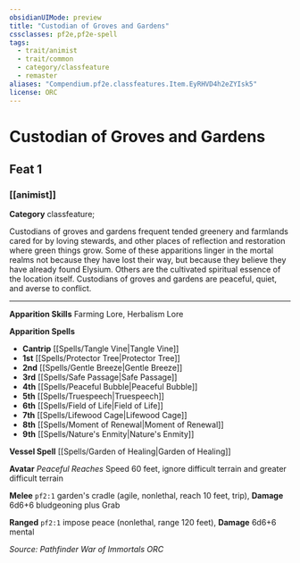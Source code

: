 ```yaml
---
obsidianUIMode: preview
title: "Custodian of Groves and Gardens"
cssclasses: pf2e,pf2e-spell
tags:
  - trait/animist
  - trait/common
  - category/classfeature
  - remaster
aliases: "Compendium.pf2e.classfeatures.Item.EyRHVD4h2eZYIsk5"
license: ORC
---
```

# Custodian of Groves and Gardens
## Feat 1
### [[animist]]

**Category** classfeature; 




Custodians of groves and gardens frequent tended greenery and farmlands cared for by loving stewards, and other places of reflection and restoration where green things grow. Some of these apparitions linger in the mortal realms not because they have lost their way, but because they believe they have already found Elysium. Others are the cultivated spiritual essence of the location itself. Custodians of groves and gardens are peaceful, quiet, and averse to conflict.

* * *

**Apparition Skills** Farming Lore, Herbalism Lore

**Apparition Spells**

*   **Cantrip** [[Spells/Tangle Vine|Tangle Vine]]
*   **1st** [[Spells/Protector Tree|Protector Tree]]
*   **2nd** [[Spells/Gentle Breeze|Gentle Breeze]]
*   **3rd** [[Spells/Safe Passage|Safe Passage]]
*   **4th** [[Spells/Peaceful Bubble|Peaceful Bubble]]
*   **5th** [[Spells/Truespeech|Truespeech]]
*   **6th** [[Spells/Field of Life|Field of Life]]
*   **7th** [[Spells/Lifewood Cage|Lifewood Cage]]
*   **8th** [[Spells/Moment of Renewal|Moment of Renewal]]
*   **9th** [[Spells/Nature's Enmity|Nature's Enmity]]

**Vessel Spell** [[Spells/Garden of Healing|Garden of Healing]]

**Avatar** _Peaceful Reaches_ Speed 60 feet, ignore difficult terrain and greater difficult terrain

**Melee** `pf2:1` garden's cradle (agile, nonlethal, reach 10 feet, trip), **Damage** 6d6+6 bludgeoning plus Grab

**Ranged** `pf2:1` impose peace (nonlethal, range 120 feet), **Damage** 6d6+6 mental

*Source: Pathfinder War of Immortals*
*ORC*